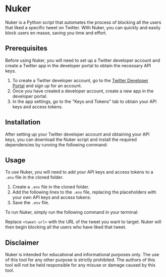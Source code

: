 # Nuker

Nuker is a Python script that automates the process of blocking all the users that liked a specific tweet on Twitter. With Nuker, you can quickly and easily block users en masse, saving you time and effort.

## Prerequisites

Before using Nuker, you will need to set up a Twitter developer account and create a Twitter app in the developer portal to obtain the necessary API keys. 

1. To create a Twitter developer account, go to the [Twitter Developer Portal](https://developer.twitter.com/en/portal) and sign up for an account.
2. Once you have created a developer account, create a new app in the developer portal.
3. In the app settings, go to the "Keys and Tokens" tab to obtain your API keys and access tokens.

## Installation

After setting up your Twitter developer account and obtaining your API keys, you can download the Nuker script and install the required dependencies by running the following command:


## Usage

To use Nuker, you will need to add your API keys and access tokens to a `.env` file in the cloned folder. 

1. Create a `.env` file in the cloned folder.
2. Add the following lines to the `.env` file, replacing the placeholders with your own API keys and access tokens:
3. Save the `.env` file.

To run Nuker, simply run the following command in your terminal:


Replace `<tweet-url>` with the URL of the tweet you want to target. Nuker will then begin blocking all the users who have liked that tweet.

## Disclaimer

Nuker is intended for educational and informational purposes only. The use of this tool for any other purpose is strictly prohibited. The authors of this tool will not be held responsible for any misuse or damage caused by this tool.


